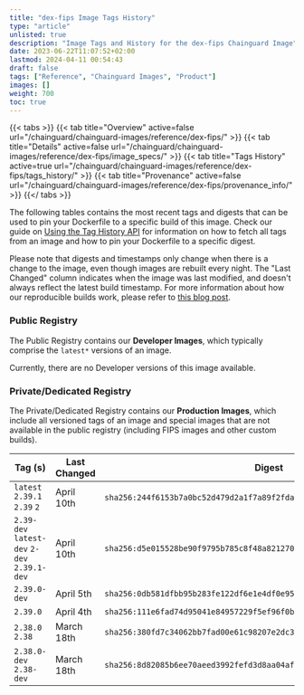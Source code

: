 ```yaml
---
title: "dex-fips Image Tags History"
type: "article"
unlisted: true
description: "Image Tags and History for the dex-fips Chainguard Image"
date: 2023-06-22T11:07:52+02:00
lastmod: 2024-04-11 00:54:43
draft: false
tags: ["Reference", "Chainguard Images", "Product"]
images: []
weight: 700
toc: true
---
```


{{< tabs >}}
{{< tab title="Overview" active=false url="/chainguard/chainguard-images/reference/dex-fips/" >}}
{{< tab title="Details" active=false url="/chainguard/chainguard-images/reference/dex-fips/image_specs/" >}}
{{< tab title="Tags History" active=true url="/chainguard/chainguard-images/reference/dex-fips/tags_history/" >}}
{{< tab title="Provenance" active=false url="/chainguard/chainguard-images/reference/dex-fips/provenance_info/" >}}
{{</ tabs >}}

The following tables contains the most recent tags and digests that can be used to pin your Dockerfile to a specific build of this image. Check our guide on [Using the Tag History API](/chainguard/chainguard-images/using-the-tag-history-api/) for information on how to fetch all tags from an image and how to pin your Dockerfile to a specific digest.

Please note that digests and timestamps only change when there is a change to the image, even though images are rebuilt every night. The "Last Changed" column indicates when the image was last modified, and doesn't always reflect the latest build timestamp. For more information about how our reproducible builds work, please refer to [this blog post](https://www.chainguard.dev/unchained/reproducing-chainguards-reproducible-image-builds).

### Public Registry
The Public Registry contains our **Developer Images**, which typically comprise the `latest*` versions of an image.

Currently, there are no Developer versions of this image available.

### Private/Dedicated Registry
The Private/Dedicated Registry contains our **Production Images**, which include all versioned tags of an image and special images that are not available in the public registry (including FIPS images and other custom builds).

| Tag (s)                                       | Last Changed | Digest                                                                    |
|-----------------------------------------------|--------------|---------------------------------------------------------------------------|
|  `latest` `2.39.1` `2.39` `2`                 | April 10th   | `sha256:244f6153b7a0bc52d479d2a1f7a89f2fda2cdcebda7eadbd79b3cebb75ef3455` |
|  `2.39-dev` `latest-dev` `2-dev` `2.39.1-dev` | April 10th   | `sha256:d5e015528be90f9795b785c8f48a821270851ef1b01bf7442774652868f7b764` |
|  `2.39.0-dev`                                 | April 5th    | `sha256:0db581dfbb95b283fe122df6e1e4df0e95302ef2617612778d8bfed1dfe86835` |
|  `2.39.0`                                     | April 4th    | `sha256:111e6fad74d95041e84957229f5ef96f0bfa4ad78fa6cf45a5afbc6275cc4b22` |
|  `2.38.0` `2.38`                              | March 18th   | `sha256:380fd7c34062bb7fad00e61c98207e2dc30a53822e1cb1b738c63ed7639e12d5` |
|  `2.38.0-dev` `2.38-dev`                      | March 18th   | `sha256:8d82085b6ee70aeed3992fefd3d8aa04afb0f4cc6cfc5e5dc57cb9c63b5388e7` |

